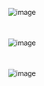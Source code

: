 ![image](https://github.com/aditimahabole/Programming-Languages/assets/78752342/8b17500f-709d-4c72-ac5f-9f31c971c529)

<br>

![image](https://github.com/aditimahabole/Programming-Languages/assets/78752342/2d12844d-8b3b-45b0-9c99-01791cb565f6)

<br>

![image](https://github.com/aditimahabole/Programming-Languages/assets/78752342/6436538a-c4f0-4c3f-9045-415e898b6646)



